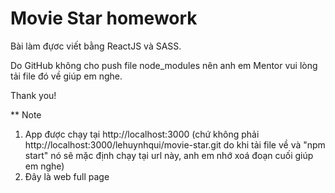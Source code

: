 # Movie Star homework

Bài làm đựơc viết bằng ReactJS và SASS.

Do GitHub không cho push file node_modules nên anh em Mentor vui lòng tải file đó về giúp em nghe.

Thank you!


** Note

1. App được chạy tại http://localhost:3000 (chứ không phải http://localhost:3000/lehuynhqui/movie-star.git do khi tải file về và "npm start" nó sẽ mặc định chạy tại url này, anh em nhớ xoá đoạn cuối giúp em nghe)
2. Đây là web full page 
